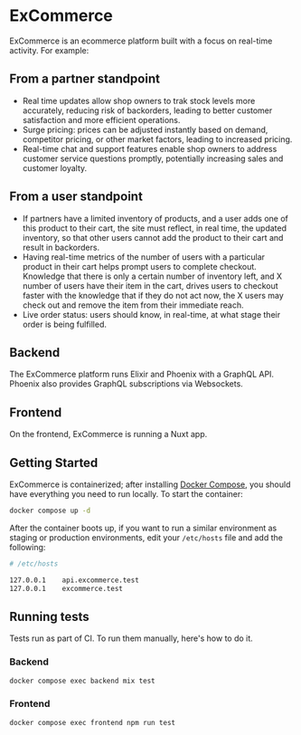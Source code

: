 # ExCommerce
ExCommerce is an ecommerce platform built with a focus on real-time activity. For example:

## From a partner standpoint
- Real time updates allow shop owners to trak stock levels more accurately, reducing risk of backorders, leading to better customer satisfaction and more efficient operations.
- Surge pricing: prices can be adjusted instantly based on demand, competitor pricing, or other market factors, leading to increased pricing.
- Real-time chat and support features enable shop owners to address customer service questions promptly, potentially increasing sales and customer loyalty.

## From a user standpoint
- If partners have a limited inventory of products, and a user adds one of this product to their cart, the site must reflect, in real time, the updated inventory, so that other users cannot add the product to their cart and result in backorders.
- Having real-time metrics of the number of users with a particular product in their cart helps prompt users to complete checkout. Knowledge that there is only a certain number of inventory left, and X number of users have their item in the cart, drives users to checkout faster with the knowledge that if they do not act now, the X users may check out and remove the item from their immediate reach.
- Live order status: users should know, in real-time, at what stage their order is being fulfilled.

## Backend
The ExCommerce platform runs Elixir and Phoenix with a GraphQL API. Phoenix also provides GraphQL subscriptions via Websockets.

## Frontend
On the frontend, ExCommerce is running a Nuxt app.

## Getting Started

ExCommerce is containerized; after installing [Docker Compose](https://docs.docker.com/compose/), you should have everything you need to run locally. To start the container:

```sh
docker compose up -d
```

After the container boots up, if you want to run a similar environment as staging or production environments, edit your `/etc/hosts` file and add the following:

```sh
# /etc/hosts

127.0.0.1    api.excommerce.test
127.0.0.1    excommerce.test
```

## Running tests
Tests run as part of CI. To run them manually, here's how to do it.

### Backend

```sh
docker compose exec backend mix test
```

### Frontend

```sh
docker compose exec frontend npm run test
```
